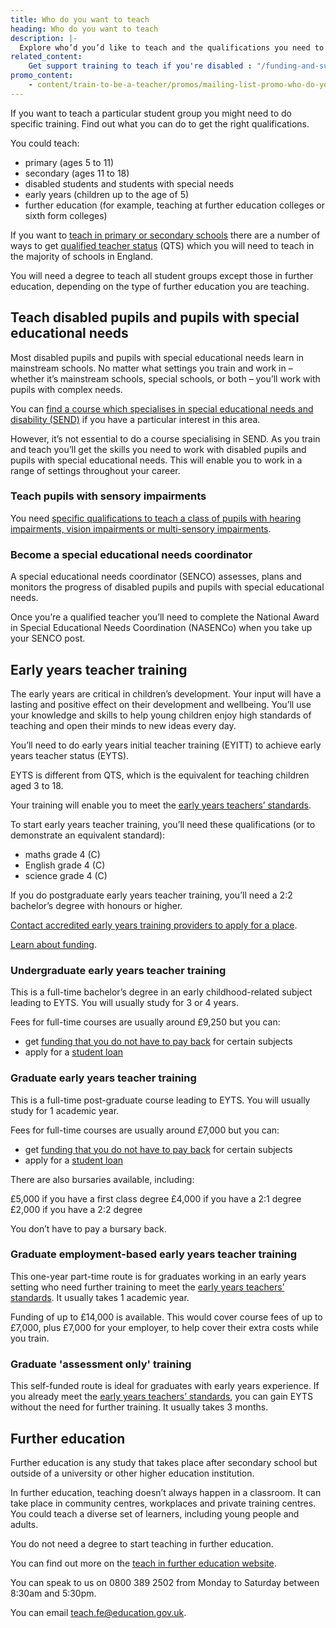 ```yaml
---
title: Who do you want to teach
heading: Who do you want to teach
description: |-
  Explore who’d you’d like to teach and the qualifications you need to work with early years, further education, and pupils with special educational needs.
related_content:
    Get support training to teach if you're disabled : "/funding-and-support/if-youre-disabled"
promo_content:
    - content/train-to-be-a-teacher/promos/mailing-list-promo-who-do-you-want-to-teach
---
```


If you want to teach a particular student group you might need to do specific training. Find out what you can do to get the right qualifications.

You could teach:

- primary (ages 5 to 11)
- secondary (ages 11 to 18)
- disabled students and students with special needs
- early years (children up to the age of 5)
- further education (for example, teaching at further education colleges or sixth form colleges)

If you want to [teach in primary or secondary schools](/train-to-be-a-teacher/if-you-have-a-degree) there are a number of ways to get [qualified teacher status](/what-is-qts) (QTS) which you will need to teach in the majority of schools in
England.

You will need a degree to teach all student groups except those in further education, depending on the type of further education you are teaching.

## Teach disabled pupils and pupils with special educational needs

Most disabled pupils and pupils with special educational needs learn in mainstream schools.
No matter what settings you train and work in – whether it’s mainstream schools, special schools, or both – you’ll work with pupils with complex needs.

You can [find a course which specialises in special educational needs and disability (SEND)](https://www.find-postgraduate-teacher-training.service.gov.uk/) if you have a particular interest in this area.

However, it’s not essential to do a course specialising in SEND. As you train and teach you’ll get the skills you need to work with disabled pupils and pupils with special educational needs. This will enable you to work in a range of settings throughout your career.

### Teach pupils with sensory impairments

You need [specific qualifications to teach a class of pupils with hearing impairments, vision impairments or multi-sensory impairments](https://www.gov.uk/guidance/mandatory-qualifications-specialist-teachers).

### Become a special educational needs coordinator

A special educational needs coordinator (SENCO) assesses, plans and monitors the progress of disabled pupils and pupils with special educational needs.

Once you’re a qualified teacher you’ll need to complete the National Award in Special Educational Needs Coordination (NASENCo) when you take up your SENCO post.

## Early years teacher training

The early years are critical in children’s development. Your input will have a lasting and positive effect on their development and wellbeing. You’ll use your knowledge and skills to help young children enjoy high standards of teaching and open their minds to new ideas every day.

You’ll need to do early years initial teacher training (EYITT) to achieve early years teacher status (EYTS).

EYTS is different from QTS, which is the equivalent for teaching children aged 3 to 18.

Your training will enable you to meet the [early years teachers’ standards](https://www.gov.uk/government/publications/early-years-teachers-standards).

To start early years teacher training, you’ll need these qualifications (or to demonstrate an equivalent standard):

- maths grade 4 (C)
- English grade 4 (C)
- science grade 4 (C)

If you do postgraduate early years teacher training, you’ll need a 2:2 bachelor’s degree with honours or higher.

[Contact accredited early years training providers to apply for a place](https://www.gov.uk/government/publications/early-years-initial-teacher-training-itt-providers-and-school-direct-early-years-lead-organisations/early-years-initial-teacher-training-itt-providers-and-school-direct-lead-organisations).

[Learn about funding](https://www.gov.uk/guidance/early-years-initial-teacher-training-2023-to-2024-funding-guidance).

### Undergraduate early years teacher training

This is a full-time bachelor’s degree in an early childhood-related subject leading to EYTS. You will usually study for 3 or 4 years.

Fees for full-time courses are usually around £9,250 but you can:

- get [funding that you do not have to pay back](/funding-and-support/scholarships-and-bursaries) for certain subjects
- apply for a [student loan](/funding-and-support/tuition-fee-and-maintenance-loans)

### Graduate early years teacher training

This is a full-time post-graduate course leading to EYTS. You will usually study for 1 academic year.

Fees for full-time courses are usually around £7,000 but you can:

- get [funding that you do not have to pay back](/funding-and-support/scholarships-and-bursaries) for certain subjects
- apply for a [student loan](/funding-and-support/tuition-fee-and-maintenance-loans)

There are also bursaries available, including:

£5,000 if you have a first class degree
£4,000 if you have a 2:1 degree
£2,000 if you have a 2:2 degree

You don’t have to pay a bursary back.

### Graduate employment-based early years teacher training

This one-year part-time route is for graduates working in an early years setting who need further training to meet the [early years teachers’ standards](https://www.gov.uk/government/publications/early-years-teachers-standards). It usually takes 1 academic year.

Funding of up to £14,000 is available. This would cover course fees of up to £7,000, plus £7,000 for your employer, to help cover their extra costs while you train.

### Graduate 'assessment only' training

This self-funded route is ideal for graduates with early years experience. If you already meet the [early years teachers’ standards](https://www.gov.uk/government/publications/early-years-teachers-standards), you can gain EYTS without the need for further training. It usually takes 3 months.

## Further education

Further education is any study that takes place after secondary school but outside of a university or other higher education institution.

In further education, teaching doesn’t always happen in a classroom. It can take place in community centres, workplaces and private training centres. You could teach a diverse set of learners, including young people and adults.

You do not need a degree to start teaching in further education.

You can find out more on the [teach in further education website](https://www.teach-in-further-education.campaign.gov.uk/).

You can speak to us on 0800 389 2502 from Monday to Saturday between 8:30am and 5:30pm.

You can email [teach.fe@education.gov.uk](mailto:teach.fe@education.gov.uk).
